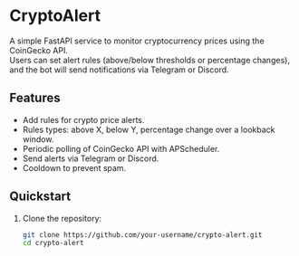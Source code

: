 # CryptoAlert

A simple FastAPI service to monitor cryptocurrency prices using the CoinGecko API.  
Users can set alert rules (above/below thresholds or percentage changes), and the bot will send notifications via Telegram or Discord.

## Features
- Add rules for crypto price alerts.
- Rules types: above X, below Y, percentage change over a lookback window.
- Periodic polling of CoinGecko API with APScheduler.
- Send alerts via Telegram or Discord.
- Cooldown to prevent spam.

## Quickstart
1. Clone the repository:
   ```bash
   git clone https://github.com/your-username/crypto-alert.git
   cd crypto-alert
